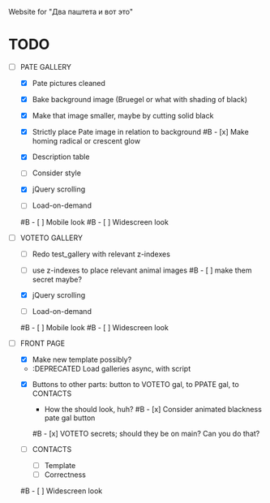 Website for "Два паштета и вот это"

# TODO

- [ ] PATE GALLERY

    - [x] Pate pictures cleaned
    - [x] Bake background image (Bruegel or what with shading of black)
    - [x] Make that image smaller, maybe by cutting solid black

    - [x] Strictly place Pate image in relation to background
    #B - [x] Make homing radical or crescent glow

    - [x] Description table
    - [ ] Consider style

    - [x] jQuery scrolling
    - [ ] Load-on-demand

    #B - [ ] Mobile look
    #B - [ ] Widescreen look


- [ ] VOTETO GALLERY

    - [ ] Redo test_gallery with relevant z-indexes

    - [ ] use z-indexes to place relevant animal images
    #B - [ ] make them secret maybe?

    - [x] jQuery scrolling
    - [ ] Load-on-demand

    #B - [ ] Mobile look
    #B - [ ] Widescreen look

- [ ] FRONT PAGE

    - [x] Make new template possibly?

    - :DEPRECATED Load galleries async, with script

    - [x] Buttons to other parts: button to VOTETO gal, to PPATE gal, to CONTACTS
        - How the should look, huh?
        #B - [x] Consider animated blackness pate gal button

        #B - [x] VOTETO secrets; should they be on main? Can you do that?

    - [ ] CONTACTS

        - [ ] Template
        - [ ] Correctness
        
    #B - [ ] Widescreen look